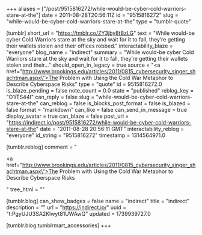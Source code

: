 +++
aliases = ["/post/9515816272/while-would-be-cyber-cold-warriors-stare-at-the"]
date = 2011-08-28T20:56:11Z
id = "9515816272"
slug = "while-would-be-cyber-cold-warriors-stare-at-the"
type = "tumblr-quote"

[tumblr]
short_url = "https://tmblr.co/ZY3jby8tBzLG"
text = "While would-be cyber Cold Warriors stare at the sky and wait for it to fall, they’re getting their wallets stolen and their offices robbed."
interactability_blaze = "everyone"
blog_name = "indirect"
summary = "While would-be cyber Cold Warriors stare at the sky and wait for it to fall, they’re getting their wallets stolen and their..."
should_open_in_legacy = true
source = "<a href=\"http://www.brookings.edu/articles/2011/0815_cybersecurity_singer_shachtman.aspx\">The Problem with Using the Cold War Metaphor to Describe Cyberspace Risks</a>"
type = "quote"
id = 9515816272.0
is_blaze_pending = false
note_count = 0.0
state = "published"
reblog_key = "O1iTS44I"
can_reply = false
slug = "while-would-be-cyber-cold-warriors-stare-at-the"
can_reblog = false
is_blocks_post_format = false
is_blazed = false
format = "markdown"
can_like = false
can_send_in_message = true
display_avatar = true
can_blaze = false
post_url = "https://indirect.io/post/9515816272/while-would-be-cyber-cold-warriors-stare-at-the"
date = "2011-08-28 20:56:11 GMT"
interactability_reblog = "everyone"
id_string = "9515816272"
timestamp = 1314564971.0

[tumblr.reblog]
comment = "<p><a href=\"http://www.brookings.edu/articles/2011/0815_cybersecurity_singer_shachtman.aspx\">The Problem with Using the Cold War Metaphor to Describe Cyberspace Risks</a></p>"
tree_html = ""

[tumblr.blog]
can_show_badges = false
name = "indirect"
title = "indirect"
description = ""
url = "https://indirect.io/"
uuid = "t:PgyUJU3SA2Klwyt81UWAwQ"
updated = 1739939727.0

[tumblr.blog.tumblrmart_accessories]
+++
